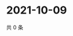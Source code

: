 # 2021-10-09

共 0 条

<!-- BEGIN WEIBO -->
<!-- 最后更新时间 Sat Oct 09 2021 17:00:54 GMT+0800 (China Standard Time) -->

<!-- END WEIBO -->
